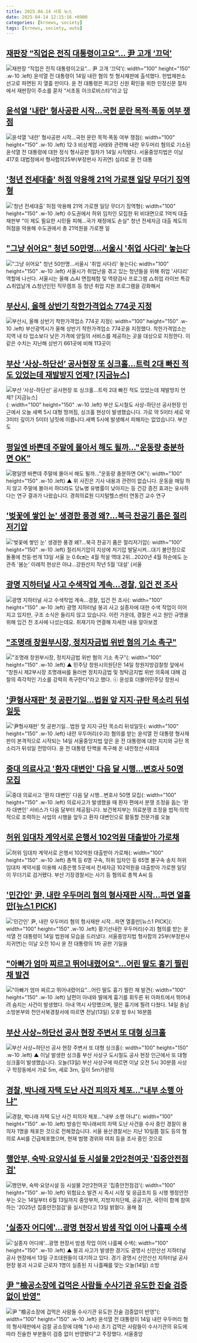 ```yaml
---
title: 2025.04.14 사회 뉴스
date: 2025-04-14 12:15:16 +0900
categories: [krnews, society]
tags: [krnews, society, auto]
---
```

## [재판장 “직업은 전직 대통령이고요”… 尹 고개 ‘끄덕’](https://n.news.naver.com/mnews/article/005/0001769714)

![재판장 “직업은 전직 대통령이고요”… 尹 고개 ‘끄덕’](https://mimgnews.pstatic.net/image/origin/005/2025/04/14/1769714.jpg?type=nf220_150){: width="100" height="150" .w-10 .left}
윤석열 전 대통령이 14일 내란 혐의 첫 형사재판에 출석했다. 헌법재판소 선고로 파면된 지 열흘 만이다. 윤 전 대통령은 피고인 신원 확인을 위한 인정신문 절차에서 재판장이 주소를 묻자 “서초동 아크로비스타”라고 답

## [윤석열 '내란' 형사공판 시작…국헌 문란 목적·폭동 여부 쟁점](https://n.news.naver.com/mnews/article/277/0005577449)

![윤석열 '내란' 형사공판 시작…국헌 문란 목적·폭동 여부 쟁점](https://mimgnews.pstatic.net/image/origin/277/2025/04/14/5577449.jpg?type=nf220_150){: width="100" height="150" .w-10 .left}
12·3 비상계엄 사태와 관련해 내란 우두머리 혐의로 기소된 윤석열 전 대통령에 대한 정식 형사공판 절차가 14일 시작됐다. 서울중앙지법은 이날 417호 대법정에서 형사합의25부(부장판사 지귀연) 심리로 윤 전 대통

## ['청년 전세대출' 허점 악용해 21억 가로챈 일당 무더기 징역형](https://n.news.naver.com/mnews/article/001/0015326377)

!['청년 전세대출' 허점 악용해 21억 가로챈 일당 무더기 징역형](https://mimgnews.pstatic.net/image/origin/001/2025/04/13/15326377.jpg?type=nf220_150){: width="100" height="150" .w-10 .left}
수도권에서 허위 임차인 모집한 뒤 비대면으로 1억씩 대출 재판부 "이 제도 필요한 시민들 피해…국가 재정에도 손실" 청년 전세자금 대출 제도의 허점을 악용해 수도권에서 총 21억원을 가로챈 일

## ["그냥 쉬어요" 청년 50만명...서울시 '취업 사다리' 놓는다](https://n.news.naver.com/mnews/article/008/0005180016)

!["그냥 쉬어요" 청년 50만명...서울시 '취업 사다리' 놓는다](https://mimgnews.pstatic.net/image/origin/008/2025/04/14/5180016.jpg?type=nf220_150){: width="100" height="150" .w-10 .left}
서울시가 취업난을 겪고 있는 청년들을 위해 취업 '사다리' 역할에 나선다. 서울시는 올해 △AI 면접체험 및 역량검사 프로그램 △취업 라이브 특강 △취업날개 △청년인턴 직무캠프 등 청년 취업 지원 프로그램을 강화해서

## [부산시, 올해 상반기 착한가격업소 774곳 지정](https://n.news.naver.com/mnews/article/031/0000924275)

![부산시, 올해 상반기 착한가격업소 774곳 지정](https://mimgnews.pstatic.net/image/origin/031/2025/04/14/924275.jpg?type=nf220_150){: width="100" height="150" .w-10 .left}
부산광역시가 올해 상반기 착한가격업소 774곳을 지정했다. 착한가격업소는 지역 내 타 업소보다 낮은 가격에 양질의 서비스를 제공하는 곳을 대상으로 지정한다. 이 같은 수치는 지난해 상반기 661곳에 비해 113곳이

## [부산 ‘사상-하단선’ 공사현장 또 싱크홀…트럭 2대 빠진 적도 있었는데 재발방지 언제? [지금뉴스]](https://n.news.naver.com/mnews/article/056/0011930668)

![부산 ‘사상-하단선’ 공사현장 또 싱크홀…트럭 2대 빠진 적도 있었는데 재발방지 언제? [지금뉴스]](https://mimgnews.pstatic.net/image/origin/056/2025/04/13/11930668.jpg?type=nf220_150){: width="100" height="150" .w-10 .left}
부산 도시철도 사상-하단선 공사현장 인근에서 오늘 새벽 5시 대형 땅꺼짐, 싱크홀 현상이 발생했습니다. 가로 약 5미터 세로 약 3미터 깊이가 5미터 남짓에 이릅니다.새벽 5시에 발생해서 피해자는 없었습니다. 부산도

## [평일엔 바쁜데 주말에 몰아서 해도 될까…"운동량 충분하면 OK"](https://n.news.naver.com/mnews/article/055/0001249047)

![평일엔 바쁜데 주말에 몰아서 해도 될까…"운동량 충분하면 OK"](https://mimgnews.pstatic.net/image/origin/055/2025/04/14/1249047.jpg?type=nf220_150){: width="100" height="150" .w-10 .left}
▲ 위 사진은 기사 내용과 관련이 없습니다. 운동을 매일 하지 않고 주말에 몰아서 하더라도 당뇨병 유병률이 낮아지는 등 건강 증진 효과는 유사하다는 연구 결과가 나왔습니다. 경희의료원 디지털헬스센터 연동건 교수 연구

## ['벚꽃에 쌓인 눈' 생경한 풍경 왜?…북극 찬공기 품은 절리저기압](https://n.news.naver.com/mnews/article/001/0015327920)

!['벚꽃에 쌓인 눈' 생경한 풍경 왜?…북극 찬공기 품은 절리저기압](https://mimgnews.pstatic.net/image/origin/001/2025/04/14/15327920.jpg?type=nf220_150){: width="100" height="150" .w-10 .left}
절리저기압이 지상에 저기압 발달시켜…대기 불안정으로 돌풍에 천둥·번개 13일 서울 눈 0.6㎝는 4월 적설 역대 2위…2020년 4월 하순에도 눈 관측 '봄눈' 이례적 현상은 아냐…강원산지 작년 5월 '대설' (서울

## [광명 지하터널 사고 수색작업 계속...경찰, 입건 전 조사](https://n.news.naver.com/mnews/article/052/0002179838)

![광명 지하터널 사고 수색작업 계속...경찰, 입건 전 조사](https://mimgnews.pstatic.net/image/origin/052/2025/04/14/2179838.jpg?type=nf220_150){: width="100" height="150" .w-10 .left}
광명 지하터널 붕괴 사고 실종자에 대한 수색 작업이 이어지고 있지만, 구조 소식은 들리지 않고 있습니다. 이런 가운데, 경찰은 사고 원인 규명을 위해 입건 전 조사에 나섰는데요. 취재기자 연결해 자세한 내용 알아보겠

## ["조명래 창원부시장, 정치자금법 위반 혐의 기소 촉구"](https://n.news.naver.com/mnews/article/047/0002469624)

!["조명래 창원부시장, 정치자금법 위반 혐의 기소 촉구"](https://mimgnews.pstatic.net/image/origin/047/2025/04/14/2469624.jpg?type=nf220_150){: width="100" height="150" .w-10 .left}
▲ 민주당 창원시의원단은 14일 창원지방검찰청 앞에서 “창원시 제2부시장 조명래씨를 둘러싼 정치자금법 및 청탁금지법 위반 의혹에 대해 검찰의 즉각적인 기소를 강력히 촉구한다”라고 했다. ⓒ 윤성효 더불어민주당 창원시

## ['尹형사재판' 첫 공판기일…법원 앞 지지·규탄 목소리 뒤섞일듯](https://n.news.naver.com/mnews/article/421/0008190014)

!['尹형사재판' 첫 공판기일…법원 앞 지지·규탄 목소리 뒤섞일듯](https://mimgnews.pstatic.net/image/origin/421/2025/04/14/8190014.jpg?type=nf220_150){: width="100" height="150" .w-10 .left}
내란 우두머리(수괴) 혐의를 받는 윤석열 전 대통령 형사재판이 본격적으로 시작되는 14일 서울중앙지법 앞은 윤 전 대통령에 대한 지지와 규탄 목소리가 뒤섞일 전망이다. 윤 전 대통령 탄핵을 촉구해 온 내란청산·사회대

## [중대 의료사고 '환자 대변인' 다음 달 시행…변호사 50명 모집](https://n.news.naver.com/mnews/article/422/0000730775)

![중대 의료사고 '환자 대변인' 다음 달 시행…변호사 50명 모집](https://mimgnews.pstatic.net/image/origin/422/2025/04/14/730775.jpg?type=nf220_150){: width="100" height="150" .w-10 .left}
의료사고가 발생했을 때 환자 편에서 분쟁 조정을 돕는 '환자 대변인' 서비스가 다음 달부터 제공됩니다. 보건복지부는 의료분쟁 조정을 법적·의학적으로 조력하는 사업의 시행을 앞두고 환자 대변인으로 활동할 전문가를 오늘

## [허위 임대차 계약서로 은행서 102억원 대출받아 가로채](https://n.news.naver.com/mnews/article/001/0015327983)

![허위 임대차 계약서로 은행서 102억원 대출받아 가로채](https://mimgnews.pstatic.net/image/origin/001/2025/04/14/15327983.jpg?type=nf220_150){: width="100" height="150" .w-10 .left}
총책 등 6명 구속, 허위 임차인 등 65명 불구속 송치 허위 임대차 계약서를 이용해 시중은행 5곳에서 전세자금 102억원을 대출받아 가로챈 일당이 무더기로 검거됐다. 부산 기장경찰서는 사기 등 혐의로 총책 A씨 등

## ['민간인' 尹, 내란 우두머리 혐의 형사재판 시작…파면 열흘만[뉴스1 PICK]](https://n.news.naver.com/mnews/article/421/0008190810)

!['민간인' 尹, 내란 우두머리 혐의 형사재판 시작…파면 열흘만[뉴스1 PICK]](https://mimgnews.pstatic.net/image/origin/421/2025/04/14/8190810.jpg?type=nf220_150){: width="100" height="150" .w-10 .left}
황기선내란 우두머리(수괴) 혐의를 받는 윤석열 전 대통령이 14일 법원에 모습을 드러냈다. 서울중앙지법 형사합의 25부(부장판사 지귀연)는 이날 오전 10시 윤 전 대통령의 1차 공판 기일을

## ["아빠가 엄마 찌르고 뛰어내렸어요"...어린 딸도 흉기 찔린 채 발견](https://n.news.naver.com/mnews/article/052/0002179782)

!["아빠가 엄마 찌르고 뛰어내렸어요"...어린 딸도 흉기 찔린 채 발견](https://mimgnews.pstatic.net/image/origin/052/2025/04/14/2179782.jpg?type=nf220_150){: width="100" height="150" .w-10 .left}
남편이 아내와 딸에게 흉기를 휘두른 뒤 아파트에서 뛰어내려 숨지는 사건이 발생했다. 아내 역시 사망했으며, 딸은 흉기에 찔려 다쳤다. 14일 충남소방본부와 천안서북경찰서에 따르면 전날(13일) 오후 밤 9시 16분쯤

## [부산 사상~하단선 공사 현장 주변서 또 대형 싱크홀](https://n.news.naver.com/mnews/article/055/0001248925)

![부산 사상~하단선 공사 현장 주변서 또 대형 싱크홀](https://mimgnews.pstatic.net/image/origin/055/2025/04/13/1248925.jpg?type=nf220_150){: width="100" height="150" .w-10 .left}
▲ 이날 발생한 싱크홀 부산 사상구 도시철도 공사 현장 인근에서 또 대형 싱크홀이 발생했습니다. 오늘(13일) 부산 사상구에 따르면 이날 오전 5시 30분쯤 사상구 학장동에서 가로 5m, 세로 3ｍ, 깊이 5ｍ가량의

## [경찰, 박나래 자택 도난 사건 피의자 체포…"내부 소행 아냐"](https://n.news.naver.com/mnews/article/422/0000730812)

![경찰, 박나래 자택 도난 사건 피의자 체포…"내부 소행 아냐"](https://mimgnews.pstatic.net/image/origin/422/2025/04/14/730812.jpg?type=nf220_150){: width="100" height="150" .w-10 .left}
방송인 박나래씨의 자택 도난 사건을 수사 중인 경찰이 용의자 1명을 체포한 것으로 전해졌습니다. 서울 용산경찰서는 지난 10일쯤 절도 등의 혐의로 A씨를 긴급체포했으며, 현재 범행 경위와 여죄 등을 조사 중인 것으로

## [행안부, 숙박·요양시설 등 시설물 2만2천여곳 '집중안전점검'](https://n.news.naver.com/mnews/article/001/0015326697)

![행안부, 숙박·요양시설 등 시설물 2만2천여곳 '집중안전점검'](https://mimgnews.pstatic.net/image/origin/001/2025/04/13/15326697.jpg?type=nf220_150){: width="100" height="150" .w-10 .left}
위험요소 발견 시 즉시 시정 및 응급조치 등 시행 행정안전부는 오는 14일부터 6월 13일까지 중앙부처, 지방자치단체, 공공기관, 국민이 함께 참여하는 '2025년 집중안전점검'을 실시한다고 13일 밝혔다. 올해 점

## ['실종자 어디에'…광명 현장서 밤샘 작업 이어 나흘째 수색](https://n.news.naver.com/mnews/article/055/0001249036)

!['실종자 어디에'…광명 현장서 밤샘 작업 이어 나흘째 수색](https://mimgnews.pstatic.net/image/origin/055/2025/04/14/1249036.jpg?type=nf220_150){: width="100" height="150" .w-10 .left}
▲ 붕괴 사고가 발생한 경기도 광명시 신안산선 지하터널 공사 현장에서 13일 구조대원들이 대기하고 있다. 경기 광명시 신안산선 지하터널 공사현장 붕괴 사고로 근로자 1명이 실종된 지 나흘째를 맞는 오늘(14일) 소방

## [尹 "檢공소장에 겁먹은 사람들 수사기관 유도한 진술 검증없이 반영"](https://n.news.naver.com/mnews/article/421/0008191103)

![尹 "檢공소장에 겁먹은 사람들 수사기관 유도한 진술 검증없이 반영"](https://mimgnews.pstatic.net/image/origin/421/2025/04/14/8191103.jpg?type=nf220_150){: width="100" height="150" .w-10 .left}
윤석열 전 대통령이 14일 내란 우두머리 혐의 형사재판에서 검찰 공소장에 대해 "(수사) 초기 겁먹은 사람들이 수사기관의 유도에 따라 진술한 부분들이 검증 없이 반영됐다"고 주장했다. 서울중앙

